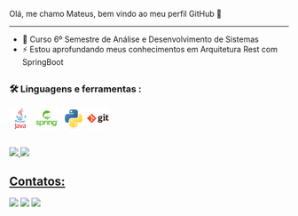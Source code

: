 Olá, me chamo Mateus, bem vindo ao meu perfil GitHub 👋
- ---
- 🌱 Curso 6º Semestre de Análise e Desenvolvimento de Sistemas
- :zap: Estou aprofundando meus conhecimentos em Arquitetura Rest com SpringBoot

##

### :hammer_and_wrench: Linguagens e ferramentas :
<div>
  <img src="https://github.com/devicons/devicon/blob/master/icons/java/java-original-wordmark.svg" title="Java" alt="Java" width="40" height="40"/>&nbsp;
  <img src="https://github.com/devicons/devicon/blob/master/icons/spring/spring-original-wordmark.svg" title="Spring" alt="Spring" width="40" height="40"/>&nbsp;
  <img src="https://github.com/devicons/devicon/blob/master/icons/python/python-original.svg" title="Python" alt="Python" width="40" height="40"/>
  <img src="https://github.com/devicons/devicon/blob/master/icons/git/git-original-wordmark.svg" title="Git" **alt="Git" width="40" height="40"/>
</div>
<di>

## 
</di>
<div>
<a href="https://github.com/mahteuso">
<img loading="lazy" height="180em" src="https://github-readme-stats.vercel.app/api?username=mahteuso&show_icons=true&theme=radical&include_all_commits=true&count_private=true"/>
<img loading="lazy" height="180em" src="https://github-readme-stats.vercel.app/api/top-langs/?username=mahteuso&layout=compact&langs_count=7&theme=dracula"/>

</div>

## Contatos:

<div>
<a href="https://www.instagram.com/m_ateuso?utm_source=qr&igsh=eGYwNzZwNzlqc256" target="_blank"><img loading="lazy" src="https://img.shields.io/badge/-Instagram-%23E4405F?style=for-the-badge&logo=instagram&logoColor=white" target="_blank"></a>
<a href="mateus@ufscar.br"><img loading="lazy" src="https://img.shields.io/badge/Gmail-D14836?style=for-the-badge&logo=gmail&logoColor=white" target="_blank"></a>
<a href="https://www.linkedin.com/in/mateus-laranjeira-5566972a2/" target="_blank"><img loading="lazy" src="https://img.shields.io/badge/-LinkedIn-%230077B5?style=for-the-badge&logo=linkedin&logoColor=white" target="_blank"></a>   
</div>
